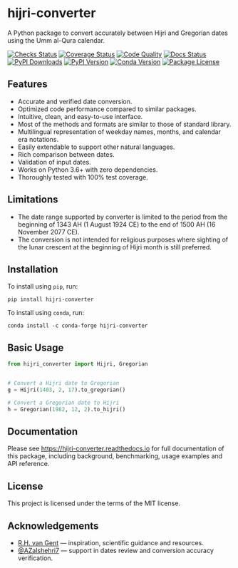 # hijri-converter

<!-- start description -->

A Python package to convert accurately between Hijri and Gregorian dates
using the Umm al-Qura calendar.

<!-- end description -->

[![Checks Status](https://img.shields.io/github/workflow/status/dralshehri/hijri-converter/Checks/main?event=push&label=checks)][checks]
[![Coverage Status](https://img.shields.io/badge/coverage-100%25-success)][coverage]
[![Code Quality](https://img.shields.io/codefactor/grade/github/dralshehri/hijri-converter/main?&label=codefactor)][quality]
[![Docs Status](https://img.shields.io/readthedocs/hijri-converter/stable)][docs]
[![PyPI Downloads](https://img.shields.io/pypi/dm/hijri-converter?color=blue)][downloads]
[![PyPI Version](https://img.shields.io/pypi/v/hijri-converter)][pypi-version]
[![Conda Version](https://img.shields.io/conda/vn/conda-forge/hijri-converter)][conda-version]
[![Package License](https://img.shields.io/github/license/dralshehri/hijri-converter)][license]

[checks]: https://github.com/dralshehri/hijri-converter/actions/workflows/checks.yml
[coverage]: https://github.com/dralshehri/hijri-converter/actions/workflows/checks.yml
[quality]: https://www.codefactor.io/repository/github/dralshehri/hijri-converter/overview/main
[docs]: https://hijri-converter.readthedocs.io
[downloads]: https://pypistats.org/packages/hijri-converter
[pypi-version]: https://pypi.python.org/pypi/hijri-converter
[conda-version]: https://anaconda.org/conda-forge/hijri-converter
[license]: https://github.com/dralshehri/hijri-converter/blob/main/LICENSE

<!-- start summary -->

## Features

- Accurate and verified date conversion.
- Optimized code performance compared to similar packages.
- Intuitive, clean, and easy-to-use interface.
- Most of the methods and formats are similar to those of standard library.
- Multilingual representation of weekday names, months, and calendar era notations.
- Easily extendable to support other natural languages.
- Rich comparison between dates.
- Validation of input dates.
- Works on Python 3.6+ with zero dependencies.
- Thoroughly tested with 100% test coverage.

## Limitations

- The date range supported by converter is limited to the period from the beginning
  of 1343 AH (1 August 1924 CE) to the end of 1500 AH (16 November 2077 CE).
- The conversion is not intended for religious purposes where sighting of the lunar
  crescent at the beginning of Hijri month is still preferred.

## Installation

To install using `pip`, run:
```shell
pip install hijri-converter
```

To install using `conda`, run:
```shell
conda install -c conda-forge hijri-converter
```

## Basic Usage

```python
from hijri_converter import Hijri, Gregorian


# Convert a Hijri date to Gregorian
g = Hijri(1403, 2, 17).to_gregorian()

# Convert a Gregorian date to Hijri
h = Gregorian(1982, 12, 2).to_hijri()
```

<!-- end summary -->

## Documentation

Please see <https://hijri-converter.readthedocs.io> for full documentation of
this package, including background, benchmarking, usage examples and API
reference.

## License

This project is licensed under the terms of the MIT license.

## Acknowledgements

* [R.H. van Gent](http://www.staff.science.uu.nl/~gent0113) &mdash; inspiration,
  scientific guidance and resources.
* [@AZalshehri7](https://github.com/AZalshehri7) &mdash; support in dates review and 
  conversion accuracy verification.
